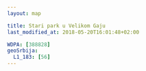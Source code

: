 ```yaml
---
layout: map

title: Stari park u Velikom Gaju
last_modified_at: 2018-05-20T16:01:48+02:00

WDPA: [388828]
geoSrbija:
  L1_183: [56]
---
```

